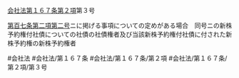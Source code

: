[会社法第１６７条第２項](会社法＿＿＿＿第１６７条第２項)第３号

[第百七条第二項第二号](会社法＿＿＿＿第１０７条第２項第２号)ニに掲げる事項についての定めがある場合　同号ニの新株予約権付社債についての社債の社債権者及び当該新株予約権付社債に付された新株予約権の新株予約権者


#会社法
#会社法/第１６７条
#会社法/第１６７条/第２項
#会社法/第１６７条/第２項/第３号

